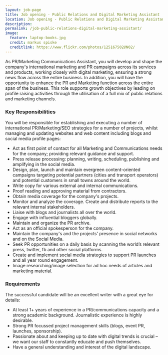 ```yaml
---
layout: job-page 
title: Job opening - Public Relations and Digital Marketing Assistant
location: Job opening - Public Relations and Digital Marketing Assistant
description:  
permalink: /job-public-relations-digital-marketing-assistant/
image:
  feature: laptop-books.jpg
  credit: markus spiske
  creditlink: https://www.flickr.com/photos/125167502@N02/
---
```


As PR/Marketing Communications Assistant, you will develop and shape the company's international marketing and PR campaigns across its services and products, working closely with digital marketing, ensuring a strong news flow across the entire business. In addition, you will have the opportunity to enhance the PR and Marketing function across the entire span of the business. This role supports growth objectives by leading on profile raising activities through the utilisation of a full mix of public relations and marketing channels.


### Key Responsibilities

You will be responsible for establishing and executing a number of international PR/Marketing/SEO strategies for a number of projects, whilst managing and updating websites and web content including blogs and social media profile pages:

*   Act as first point of contact for all Marketing and Communications needs for the company; providing relevant guidance and support.
*   Press release processing: planning, writing, scheduling, publishing and amplifying in the social media.
*   Design, plan, launch and maintain evergreen content-oriented campaigns targeting potential partners (cities and transport operators) and potential customers in small towns around the world.
*   Write copy for various external and internal communications.
*   Proof reading and approving material from contractors.
*   Obtain media coverage for the company's projects.
*   Monitor and analyze the coverage. Create and distribute reports to the relevant internal stakeholders.
*   Liaise with blogs and journalists all over the world.
*   Engage with influential bloggers globally.
*   Maintain and organize the PR archive.
*   Act as an official spokesperson for the company.
*   Maintain the company's and the projects' presence in social networks and on the Social Media.
*   Seek PR opportunities on a daily basis by scanning the world’s relevant press, twitter, fb and other social platforms.
*   Create and implement social media strategies to support PR launches and all year round engagement.
*   Image researching/image selection for ad hoc needs of articles and marketing material.

### Requirements

The successful candidate will be an excellent writer with a great eye for details:

*   At least 1+ years of experience in a PR/communications capacity and a strong academic background. Journalistic experience is highly desirable.
*   Strong PR focussed project management skills (blogs, event PR, launches, sponsorship).
*   Passionate about and keeping up to date with digital trends is crucial – we want our staff to constantly educate and push themselves.
*   Have a general understanding and interest of the digital landscape.


